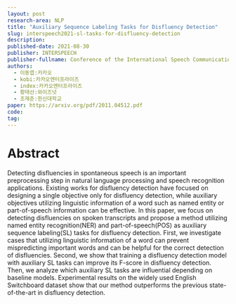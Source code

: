 ```yaml
---
layout: post
research-area: NLP
title: "Auxiliary Sequence Labeling Tasks for Disfluency Detection"
slug: interspeech2021-sl-tasks-for-disfluency-detection
description:
published-date: 2021-08-30
publisher: INTERSPEECH
publisher-fullname: Conference of the International Speech Communication Association (INTERSPEECH)
authors:
  - 이동엽:카카오
  - kobi:카카오엔터프라이즈
  - index:카카오엔터프라이즈
  - 황태선:와이즈넛
  - 조재춘:한신대학교
paper: https://arxiv.org/pdf/2011.04512.pdf
code:
tag:
---
```


# Abstract

Detecting disfluencies in spontaneous speech is an important preprocessing step in natural language processing and speech recognition applications. Existing works for disfluency detection have focused on designing a single objective only for disfluency detection, while auxiliary objectives utilizing linguistic information of a word such as named entity or part-of-speech information can be effective. In this paper, we focus on detecting disfluencies on spoken transcripts and propose a method utilizing named entity recognition(NER) and part-of-speech(POS) as auxiliary sequence labeling(SL) tasks for disfluency detection. First, we investigate cases that utilizing linguistic information of a word can prevent mispredicting important words and can be helpful for the correct detection of disfluencies. Second, we show that training a disfluency detection model with auxiliary SL tasks can improve its F-score in disfluency detection. Then, we analyze which auxiliary SL tasks are influential depending on baseline models. Experimental results on the widely used English Switchboard dataset show that our method outperforms the previous state-of-the-art in disfluency detection.
